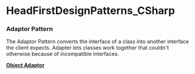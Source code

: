 # HeadFirstDesignPatterns_CSharp

### Adaptor Pattern

The Adaptor Pattern converts the interface of a class into another 
interface the client expects. Adapter lets classes work together that 
couldn't otherwise because of incompatible interfaces. 

[**Object Adaptor**](Object_Adaptor)

